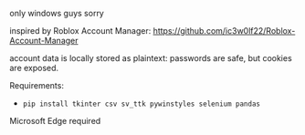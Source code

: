 only windows guys sorry

inspired by Roblox Account Manager: https://github.com/ic3w0lf22/Roblox-Account-Manager

account data is locally stored as plaintext: passwords are safe, but cookies are exposed.

Requirements:

* `pip install tkinter csv sv_ttk pywinstyles selenium pandas`

Microsoft Edge required

